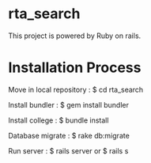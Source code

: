 # rta_search

This project is powered by Ruby on rails.

# Installation Process

Move in local repository : $ cd rta_search

Install bundler : $ gem install bundler

Install college : $ bundle install

Database migrate : $ rake db:migrate

Run server : $ rails server or $ rails s

